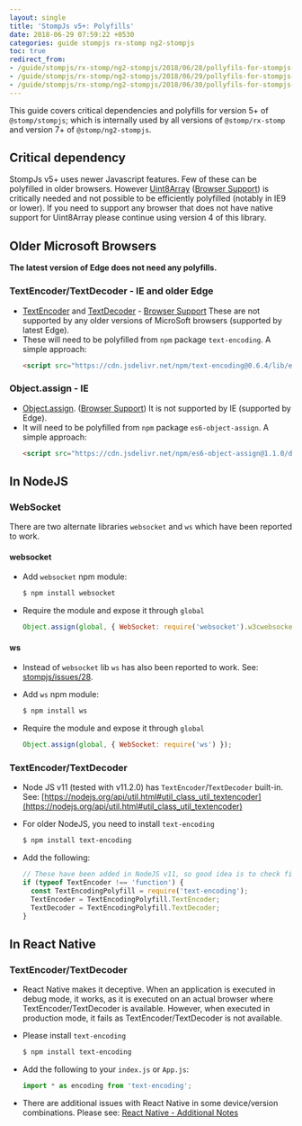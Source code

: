 ```yaml
---
layout: single
title: 'StompJs v5+: Polyfills'
date: 2018-06-29 07:59:22 +0530
categories: guide stompjs rx-stomp ng2-stompjs
toc: true
redirect_from:
- /guide/stompjs/rx-stomp/ng2-stompjs/2018/06/28/pollyfils-for-stompjs-v5.html
- /guide/stompjs/rx-stomp/ng2-stompjs/2018/06/29/pollyfils-for-stompjs-v5.html
- /guide/stompjs/rx-stomp/ng2-stompjs/2018/06/30/pollyfils-for-stompjs-v5.html
---
```


This guide covers critical dependencies and polyfills for version 5+ of `@stomp/stompjs`;
which is internally used by all versions of `@stomp/rx-stomp` and version 7+
of `@stomp/ng2-stompjs`.

## Critical dependency

StompJs v5+ uses newer Javascript features. Few of these can be polyfilled in older
browsers.
However [Uint8Array](https://developer.mozilla.org/en-US/docs/Web/JavaScript/Reference/Global_Objects/Uint8Array)
([Browser Support](https://caniuse.com/#feat=typedarrays))
is critically needed and not possible to be efficiently polyfilled (notably in IE9 or lower).
If you need to support any browser that does not have native support for Uint8Array
please continue using version 4 of this library.

## Older Microsoft Browsers

**The latest version of Edge does not need any polyfills.**

### TextEncoder/TextDecoder - IE and older Edge

- [TextEncoder](https://developer.mozilla.org/en-US/docs/Web/API/TextEncoder)
  and
  [TextDecoder](https://developer.mozilla.org/en-US/docs/Web/API/TextDecoder) -
  [Browser Support](https://caniuse.com/#search=textencoder)
  These are not supported by any older versions of MicroSoft browsers (supported by latest Edge).
- These will need to be polyfilled from `npm` package `text-encoding`. A simple approach:
  ```html
  <script src="https://cdn.jsdelivr.net/npm/text-encoding@0.6.4/lib/encoding.min.js"></script>
  ```

### Object.assign - IE

- [Object.assign](https://developer.mozilla.org/en-US/docs/Web/JavaScript/Reference/Global_Objects/Object/assign).
  ([Browser Support](https://developer.mozilla.org/en-US/docs/Web/JavaScript/Reference/Global_Objects/Object/assign#Browser_compatibility))
  It is not supported by IE (supported by Edge).
- It will need to be polyfilled from `npm` package `es6-object-assign`. A simple approach:
  ```html
  <script src="https://cdn.jsdelivr.net/npm/es6-object-assign@1.1.0/dist/object-assign-auto.min.js"></script>
  ```

## In NodeJS

### WebSocket

There are two alternate libraries `websocket` and `ws` which have been reported to work.

#### websocket

- Add `websocket` npm module:

  ```bash
  $ npm install websocket
  ```

- Require the module and expose it through `global`

  ```javascript
  Object.assign(global, { WebSocket: require('websocket').w3cwebsocket });
  ```

#### ws

- Instead of `websocket` lib `ws` has also been reported to work.
  See: [stompjs/issues/28](https://github.com/stomp-js/stompjs/issues/28).
- Add `ws` npm module:

  ```bash
  $ npm install ws
  ```

- Require the module and expose it through `global`

  ```javascript
  Object.assign(global, { WebSocket: require('ws') });
  ```

### TextEncoder/TextDecoder

- Node JS v11 (tested with v11.2.0) has `TextEncoder`/`TextDecoder` built-in. See:
  [https://nodejs.org/api/util.html#util_class_util_textencoder](https://nodejs.org/api/util.html#util_class_util_textencoder)
- For older NodeJS, you need to install `text-encoding`
  ```bash
  $ npm install text-encoding
  ```
- Add the following:

  ```javascript
  // These have been added in NodeJS v11, so good idea is to check first
  if (typeof TextEncoder !== 'function') {
    const TextEncodingPolyfill = require('text-encoding');
    TextEncoder = TextEncodingPolyfill.TextEncoder;
    TextDecoder = TextEncodingPolyfill.TextDecoder;
  }
  ```

## In React Native

### TextEncoder/TextDecoder

- React Native makes it deceptive.
  When an application is executed in debug mode, it works, as it is executed on an actual browser
  where TextEncoder/TextDecoder is available.
  However, when executed in production mode, it fails as TextEncoder/TextDecoder is not available.
- Please install `text-encoding`
  ```bash
  $ npm install text-encoding
  ```
- Add the following to your `index.js` or `App.js`:

  ```javascript
  import * as encoding from 'text-encoding';
  ```

- There are additional issues with React Native in some device/version combinations. Please see:
  [React Native - Additional Notes](/workaround/stompjs/rx-stomp/ng2-stompjs/react-native-additional-notes.html)
